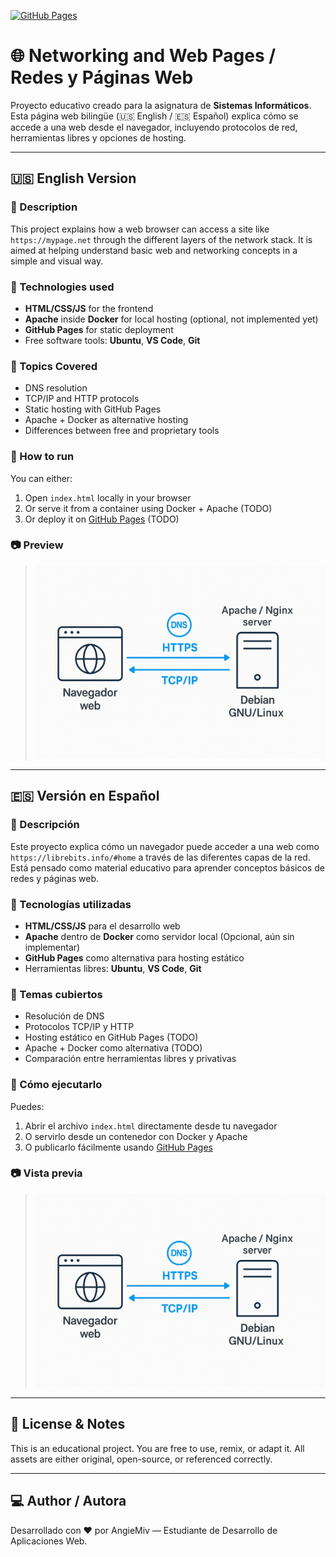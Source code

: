 [![GitHub Pages](https://img.shields.io/badge/GitHub_Pages-Active-brightgreen)](https://AngieMiv.github.io/Networking-and-Web-Pages/)

# 🌐 Networking and Web Pages / Redes y Páginas Web

Proyecto educativo creado para la asignatura de **Sistemas Informáticos**. Esta página web bilingüe (🇺🇸 English / 🇪🇸 Español) explica cómo se accede a una web desde el navegador, incluyendo protocolos de red, herramientas libres y opciones de hosting.

---

## 🇺🇸 English Version

### 📌 Description

This project explains how a web browser can access a site like `https://mypage.net` through the different layers of the network stack. It is aimed at helping understand basic web and networking concepts in a simple and visual way.

### 🧱 Technologies used

- **HTML/CSS/JS** for the frontend
- **Apache** inside **Docker** for local hosting (optional, not implemented yet)
- **GitHub Pages** for static deployment
- Free software tools: **Ubuntu**, **VS Code**, **Git**

### 📡 Topics Covered

- DNS resolution
- TCP/IP and HTTP protocols
- Static hosting with GitHub Pages
- Apache + Docker as alternative hosting
- Differences between free and proprietary tools

### 📂 How to run

You can either:
1. Open `index.html` locally in your browser  
2. Or serve it from a container using Docker + Apache (TODO) 
3. Or deploy it on [GitHub Pages](https://pages.github.com) (TODO)

### 📷 Preview

> ![Preview of the project](assets/network-stack.png)

---

## 🇪🇸 Versión en Español

### 📌 Descripción

Este proyecto explica cómo un navegador puede acceder a una web como `https://librebits.info/#home` a través de las diferentes capas de la red. Está pensado como material educativo para aprender conceptos básicos de redes y páginas web.

### 🧱 Tecnologías utilizadas

- **HTML/CSS/JS** para el desarrollo web
- **Apache** dentro de **Docker** como servidor local (Opcional, aún sin implementar)
- **GitHub Pages** como alternativa para hosting estático
- Herramientas libres: **Ubuntu**, **VS Code**, **Git**

### 📡 Temas cubiertos

- Resolución de DNS
- Protocolos TCP/IP y HTTP
- Hosting estático en GitHub Pages (TODO)
- Apache + Docker como alternativa (TODO)
- Comparación entre herramientas libres y privativas

### 📂 Cómo ejecutarlo

Puedes:
1. Abrir el archivo `index.html` directamente desde tu navegador  
2. O servirlo desde un contenedor con Docker y Apache  
3. O publicarlo fácilmente usando [GitHub Pages](https://pages.github.com)

### 📷 Vista previa

> ![Vista previa del proyecto](assets/network-stack.png)

---

## 🧠 License & Notes

This is an educational project. You are free to use, remix, or adapt it. All assets are either original, open-source, or referenced correctly.

---

## 💻 Author / Autora

Desarrollado con ❤️ por AngieMiv — Estudiante de Desarrollo de Aplicaciones Web.
